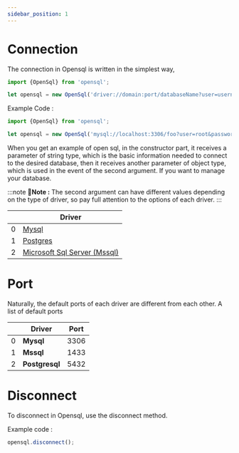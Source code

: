 ```yaml
---
sidebar_position: 1
---
```


# Connection

The connection in Opensql is written in the simplest way,

```ts
import {OpenSql} from 'opensql';

let opensql = new OpenSql('driver://domain:port/databaseName?user=username&password=password');
```

Example Code :

```ts
import {OpenSql} from 'opensql';

let opensql = new OpenSql('mysql://localhost:3306/foo?user=root&password=123');
```

When you get an example of open sql, in the constructor part, it receives a parameter of string type, which is the basic
information needed to connect to the desired database, then it receives another parameter of object type, which is used
in the event of the second argument. If you want to manage your database.

:::note 📒**Note :** 
The second argument can have different values depending on the type of driver, so pay full attention to the
options of each driver.
:::

|     | Driver                                                                                                            |
|-----|-------------------------------------------------------------------------------------------------------------------|
| 0   | [Mysql](https://github.com/mysqljs/mysql#connection-options)                                                      |
| 1   | [Postgres](https://github.com/brianc/node-postgres/tree/master/packages/pg-connection-string)                     |
| 2   | [Microsoft Sql Server (Mssql)](https://github.com/brianc/node-postgres/tree/master/packages/pg-connection-string) |

# Port

Naturally, the default ports of each driver are different from each other. A list of default ports

|     | Driver         | Port |
|-----|----------------|------|
| 0   | **Mysql**      | 3306 |
| 1   | **Mssql**      | 1433 |
| 2   | **Postgresql** | 5432 |


# Disconnect

To disconnect in Opensql, use the disconnect method.

Example code :

```ts
opensql.disconnect();
```